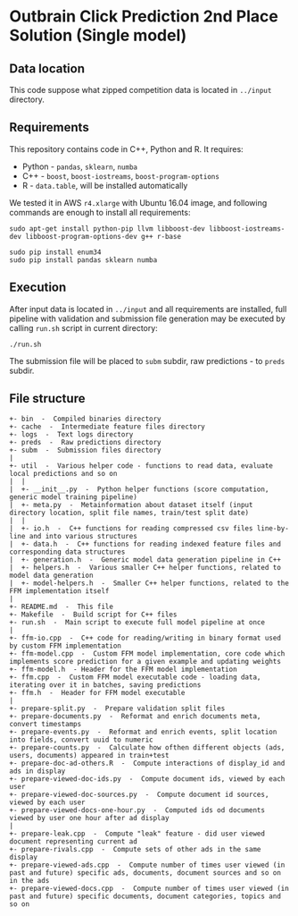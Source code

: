 # Outbrain Click Prediction 2nd Place Solution (Single model)


## Data location

This code suppose what zipped competition data is located in `../input` directory.


## Requirements

This repository contains code in C++, Python and R. It requires:

* Python - `pandas`, `sklearn`, `numba`
* C++ - `boost`, `boost-iostreams`, `boost-program-options`
* R - `data.table`, will be installed automatically

We tested it in AWS `r4.xlarge` with Ubuntu 16.04 image, and following commands are enough to install all requirements:

    sudo apt-get install python-pip llvm libboost-dev libboost-iostreams-dev libboost-program-options-dev g++ r-base

    sudo pip install enum34
    sudo pip install pandas sklearn numba


## Execution

After input data is located in `../input` and all requirements are installed, full pipeline with validation and submission file generation may be executed by calling `run.sh` script in current directory:

    ./run.sh

The submission file will be placed to `subm` subdir, raw predictions - to `preds` subdir.


## File structure


    +- bin  -  Compiled binaries directory
    +- cache  -  Intermediate feature files directory
    +- logs  -  Text logs directory
    +- preds  -  Raw predictions directory
    +- subm  -  Submission files directory
    |
    +- util  -  Various helper code - functions to read data, evaluate local predictions and so on
    |  |
    |  +- __init__.py  -  Python helper functions (score computation, generic model training pipeline)
    |  +- meta.py  -  Metainformation about dataset itself (input directory location, split file names, train/test split date)
    |  |
    |  +- io.h  -  C++ functions for reading compressed csv files line-by-line and into various structures
    |  +- data.h  -  C++ functions for reading indexed feature files and corresponding data structures
    |  +- generation.h  -  Generic model data generation pipeline in C++
    |  +- helpers.h  -  Various smaller C++ helper functions, related to model data generation
    |  +- model-helpers.h  -  Smaller C++ helper functions, related to the FFM implementation itself
    |
    +- README.md  -  This file
    +- Makefile  -  Build script for C++ files
    +- run.sh  -  Main script to execute full model pipeline at once
    |
    +- ffm-io.cpp  -  C++ code for reading/writing in binary format used by custom FFM implementation
    +- ffm-model.cpp  -  Custom FFM model implementation, core code which implements score prediction for a given example and updating weights
    +- ffm-model.h  - Header for the FFM model implementation
    +- ffm.cpp  -  Custom FFM model executable code - loading data, iterating over it in batches, saving predictions
    +- ffm.h  -  Header for FFM model executable
    |
    +- prepare-split.py  -  Prepare validation split files
    +- prepare-documents.py  -  Reformat and enrich documents meta, convert timestamps
    +- prepare-events.py  -  Reformat and enrich events, split location into fields, convert uuid to numeric
    +- prepare-counts.py  -  Calculate how ofthen different objects (ads, users, documents) appeared in train+test
    +- prepare-doc-ad-others.R  -  Compute interactions of display_id and ads in display
    +- prepare-viewed-doc-ids.py  -  Compute document ids, viewed by each user
    +- prepare-viewed-doc-sources.py  -  Compute document id sources, viewed by each user
    +- prepare-viewed-docs-one-hour.py  -  Computed ids od documents viewed by user one hour after ad display
    |
    +- prepare-leak.cpp  -  Compute "leak" feature - did user viewed document representing current ad
    +- prepare-rivals.cpp  -  Compute sets of other ads in the same display
    +- prepare-viewed-ads.cpp  -  Compute number of times user viewed (in past and future) specific ads, documents, document sources and so on in the ads
    +- prepare-viewed-docs.cpp  -  Compute number of times user viewed (in past and future) specific documents, document categories, topics and so on

